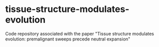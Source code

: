 # tissue-structure-modulates-evolution
Code repository associated with the paper "Tissue structure modulates evolution: premalignant sweeps precede neutral expansion"

